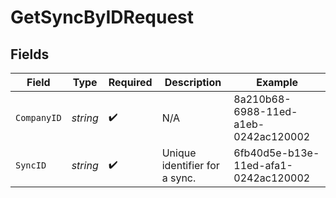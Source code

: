 # GetSyncByIDRequest


## Fields

| Field                                | Type                                 | Required                             | Description                          | Example                              |
| ------------------------------------ | ------------------------------------ | ------------------------------------ | ------------------------------------ | ------------------------------------ |
| `CompanyID`                          | *string*                             | :heavy_check_mark:                   | N/A                                  | 8a210b68-6988-11ed-a1eb-0242ac120002 |
| `SyncID`                             | *string*                             | :heavy_check_mark:                   | Unique identifier for a sync.        | 6fb40d5e-b13e-11ed-afa1-0242ac120002 |